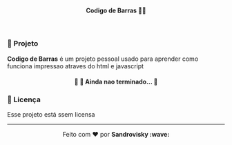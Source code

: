 <h4 align="center">
 <b>Codigo de Barras</b> 🦸‍♂️
</h4>

<br>

### :muscle: Projeto

<b>Codigo de Barras</b> é um projeto pessoal usado para aprender como funciona impressao atraves do html e javascript


<h4 align="center"> 
	🚧   🚀 Ainda nao terminado...  🚧
</h4>


### :memo: Licença

Esse projeto está ssem licensa

---

<p align="center">Feito com ❤️ por <strong>Sandrovisky :wave: </p>